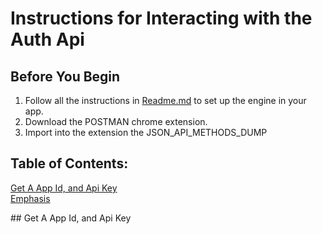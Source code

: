 # Instructions for Interacting with the Auth Api

## Before You Begin

1. Follow all the instructions in [Readme.md](http://github.com/wordjelly/auth/README.md) to set up the engine in your app.
2. Download the POSTMAN chrome extension.
3. Import into the extension the JSON_API_METHODS_DUMP


## Table of Contents:

[Get A App Id, and Api Key](#App_Id_And_Api_Key)  
[Emphasis](#emphasis)  


    
<a name="App_Id_And_Api_Key"/>
## Get A App Id, and Api Key